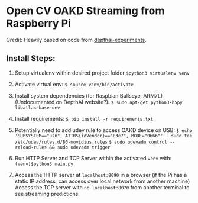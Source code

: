 # Open CV OAKD Streaming from Raspberry Pi

Credit: Heavily based on code from [depthai-experiments](https://github.com/luxonis/depthai-experiments/tree/master/gen2-mjpeg-streaming).

## Install Steps:

1. Setup virtualenv within desired project folder
	`$python3 virtualenv venv`
2. Activate virtual env:
	`$ source venv/bin/activate`
3. Install system dependencies (for Raspbian Bullseye, ARM7L) (Undocumented on DepthAI website?):
	`$ sudo apt-get python3-h5py libatlas-base-dev`
4. Install requirements:
	`$ pip install -r requirements.txt`
5. Potentially need to add udev rule to access OAKD device on USB:
	`$ echo 'SUBSYSTEM=="usb", ATTRS{idVendor}=="03e7", MODE="0666"' | sudo tee /etc/udev/rules.d/80-movidius.rules`
	`$ sudo udevadm control --reload-rules && sudo udevadm trigger`
6. Run HTTP Server and TCP Server within the activated `venv` with:
	`(venv)$python3 main.py`
	
7. Access the HTTP server at `localhost:8090` in a browser (if the Pi has a static IP address, can access over local network from another machine)
	Access the TCP server with `nc localhost:8070` from another terminal to see streaming predictions.

